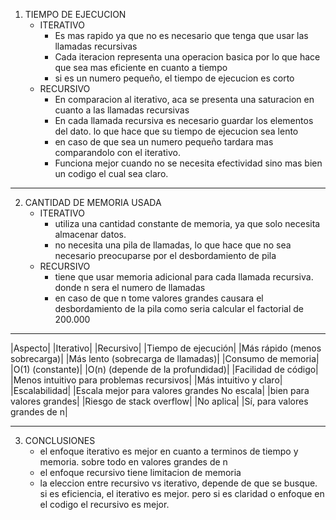 1) TIEMPO DE EJECUCION
   - ITERATIVO
       - Es mas rapido ya que no es necesario que tenga que usar las llamadas recursivas
       - Cada iteracion representa una operacion basica por lo que hace que sea mas eficiente en cuanto a tiempo
       - si es un numero pequeño, el tiempo de ejecucion es corto
    - RECURSIVO
        - En comparacion al iterativo, aca se presenta una saturacion en cuanto a las llamadas recursivas
        - En cada llamada recursiva es necesario guardar los elementos del dato. lo que hace que su tiempo de ejecucion sea lento
        - en caso de que sea un numero pequeño tardara mas comparandolo con el iterativo.
        - Funciona mejor cuando no se necesita efectividad sino mas bien un codigo el cual sea claro.
----------------------------------------------------------------------------------------------------------------------------------------
2) CANTIDAD DE MEMORIA USADA
   - ITERATIVO
       - utiliza una cantidad constante de memoria, ya que solo necesita almacenar datos.
       - no necesita una pila de llamadas, lo que hace que no sea necesario preocuparse por el desbordamiento de pila
   - RECURSIVO
       - tiene que usar memoria adicional para cada llamada recursiva. donde n sera el numero de llamadas
       - en caso de que n tome valores grandes causara el desbordamiento de la pila como seria calcular el factorial de 200.000
----------------------------------------------------------------------------------------------------------------------------------------

|Aspecto|	                               |Iterativo|	                                                   |Recursivo|
|Tiempo de ejecución|	          |Más rápido (menos sobrecarga)| 	                     |Más lento (sobrecarga de llamadas)|
|Consumo de memoria|	             |O(1) (constante)|	                                    |O(n) (depende de la profundidad)|
|Facilidad de código|	          |Menos intuitivo para problemas recursivos|	            |Más intuitivo y claro|
|Escalabilidad|	                |Escala mejor para valores grandes	No escala|           |bien para valores grandes|
|Riesgo de stack overflow|	       |No aplica|	                                          |Sí, para valores grandes de n|


----------------------------------------------------------------------------------------------------------------------------------------
3) CONCLUSIONES
   - el enfoque iterativo es mejor en cuanto a terminos de tiempo y memoria. sobre todo en valores grandes de n
   - el enfoque recursivo tiene limitacion de memoria
   - la eleccion entre recursivo vs iterativo, depende de que se busque. si es eficiencia, el iterativo es mejor. pero si es claridad o enfoque en el codigo el recursivo es mejor.
        
